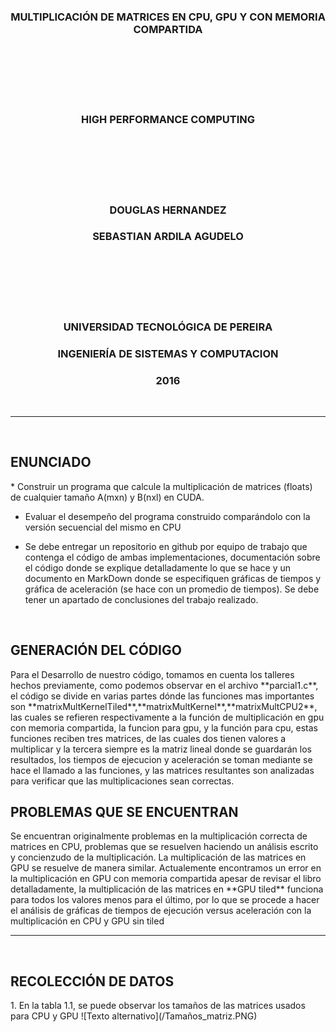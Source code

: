 <h3 align="center">MULTIPLICACIÓN DE MATRICES EN CPU, GPU Y CON MEMORIA COMPARTIDA</h3>
<br>
<br>
<br>
<br>
<br>
<h3 align="center">HIGH PERFORMANCE COMPUTING</h3>
<br>
<br>
<br>
<br>
<br>
<h3 align="center">DOUGLAS HERNANDEZ</h3>
<h3 align="center">SEBASTIAN ARDILA AGUDELO</h3>
<br>
<br>
<br>
<br>
<br>
<h3 align="center">UNIVERSIDAD TECNOLÓGICA DE PEREIRA</h3>
<h3 align="center">INGENIERÍA DE SISTEMAS Y COMPUTACION</h3>
<h3 align="center">2016</h3>
<br>
<HR width=100% align="center">
<br>
<h2 >ENUNCIADO</h2>
* Construir un programa que calcule la multiplicación de matrices (floats) de cualquier tamaño A(mxn) y B(nxl) en  CUDA.

* Evaluar el desempeño del programa construido comparándolo con la versión secuencial del mismo en CPU

* Se debe entregar un repositorio en github por equipo de trabajo que contenga el código de ambas implementaciones, documentación sobre el código donde se explique detalladamente lo que se hace y un documento  en MarkDown donde se especifiquen gráficas de tiempos y gráfica de aceleración (se hace con un promedio de tiempos). Se debe tener un apartado de conclusiones del trabajo realizado.
<br>
<h2 >GENERACIÓN DEL CÓDIGO</h2>
Para el Desarrollo de nuestro código, tomamos en cuenta los talleres hechos previamente, como podemos observar en el archivo **parcial1.c**, el código se divide en varias partes dónde las funciones mas importantes son **matrixMultKernelTiled**,**matrixMultKernel**,**matrixMultCPU2**, las cuales se refieren respectivamente a la función de multiplicación en gpu con memoria compartida, la funcion para gpu, y la función para cpu, estas funciones reciben tres matrices, de las cuales dos tienen valores a multiplicar y la tercera siempre es la matriz lineal donde se guardarán los resultados, los tiempos de ejecucion y aceleración se toman mediante se hace el llamado a las funciones, y las matrices resultantes son analizadas para verificar que las multiplicaciones sean correctas.
<br>
<h2 >PROBLEMAS QUE SE ENCUENTRAN</h2>
Se encuentran originalmente problemas en la multiplicación correcta de matrices en CPU, problemas que se resuelven haciendo un análisis escrito y concienzudo de la multiplicación. La multiplicación de las matrices en GPU se resuelve de manera similar. Actualemente encontramos un error en la multiplicación en GPU con memoria compartida apesar de revisar el libro detalladamente, la multiplicación de las matrices en **GPU tiled** funciona para todos los valores menos para el último, por lo que se procede a hacer el análisis de gráficas de tiempos de ejecución versus aceleración con la multiplicación en CPU y GPU sin tiled
<br>
<HR width=100% align="center">
<br>
<h2>RECOLECCIÓN DE DATOS</h2>
1. En la tabla 1.1, se puede observar los tamaños de las matrices usados para CPU y GPU
![Texto alternativo](/Tamaños_matriz.PNG)
<br>
